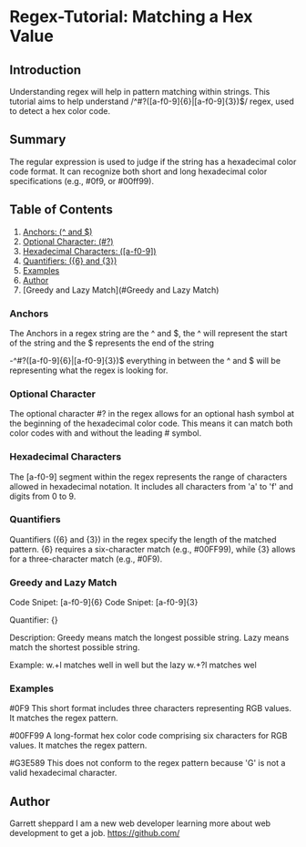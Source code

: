 # Regex-Tutorial: Matching a Hex Value

## Introduction
Understanding regex will help in pattern matching within strings. This tutorial aims to help understand /^#?([a-f0-9]{6}|[a-f0-9]{3})$/ regex,  used to detect a hex color code.
## Summary
The regular expression is used to judge if the string has a hexadecimal color code format. It can recognize both short and long hexadecimal color specifications (e.g., #0f9, or #00ff99).

## Table of Contents
1. [Anchors: (^ and $)](#anchors)
2. [Optional Character: (#?)](#optional-character)
3. [Hexadecimal Characters: ([a-f0-9])](#hexadecimal-characters)
4. [Quantifiers: ({6} and {3})](#quantifiers)
5. [Examples](#examples)
6. [Author](#author)
7. [Greedy and Lazy Match](#Greedy and Lazy Match)

### Anchors
The Anchors in a regex string are the ^ and $, the ^ will represent the start of the string and the $ represents the end of the string

-^#?([a-f0-9]{6}|[a-f0-9]{3})$ everything in between the ^ and $ will be representing what the regex is looking for.

### Optional Character
The optional character #? in the regex allows for an optional hash symbol at the beginning of the hexadecimal color code. This means it can match both color codes with and without the leading # symbol.

### Hexadecimal Characters
The [a-f0-9] segment within the regex represents the range of characters allowed in hexadecimal notation. It includes all characters from 'a' to 'f' and digits from 0 to 9.

### Quantifiers
Quantifiers ({6} and {3}) in the regex specify the length of the matched pattern. {6} requires a six-character match (e.g., #00FF99), while {3} allows for a three-character match (e.g., #0F9).

### Greedy and Lazy Match
Code Snipet: [a-f0-9]{6} Code Snipet: [a-f0-9]{3}

Quantifier: {}

Description: Greedy means match the longest possible string. Lazy means match the shortest possible string.

Example: w.+l matches well in well but the lazy w.+?l matches wel

### Examples
#0F9
This short format includes three characters representing RGB values. It matches the regex pattern.

#00FF99
A long-format hex color code comprising six characters for RGB values. It matches the regex pattern.

#G3E589
This does not conform to the regex pattern because 'G' is not a valid hexadecimal character.
## Author
Garrett sheppard 
I am a new web developer learning more about web development to get a job.
https://github.com/
